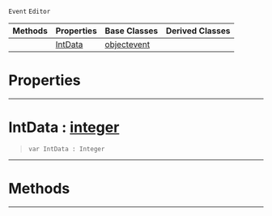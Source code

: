  `Event` `Editor`



|Methods|Properties|Base Classes|Derived Classes|
|---|---|---|---|
| |[ IntData](https://github.com/zeroengineteam/ZeroDocs/blob/master/code_reference/class_reference/rotationbasisgizmoinitializationevent.markdown#intdata-zero-engine-docu)|[objectevent](https://github.com/zeroengineteam/ZeroDocs/blob/master/code_reference/class_reference/objectevent.markdown)| |


 #  Properties


---  
 #  IntData : [integer](https://github.com/zeroengineteam/ZeroDocs/blob/master/code_reference/nada_base_types/integer.markdown)

> 
> ``` lang=cpp, name=Nada
> var IntData : Integer


---  
 #  Methods


---  
 

 